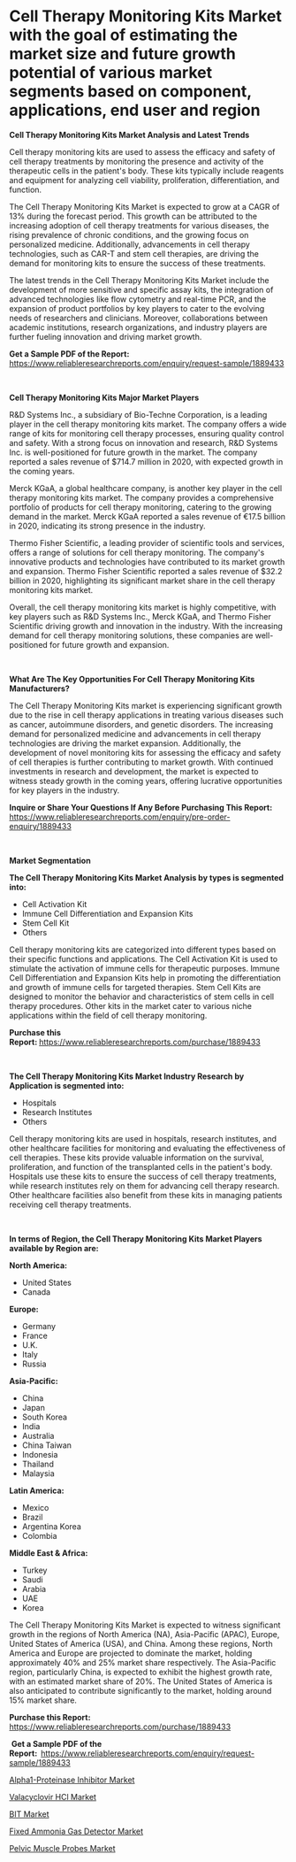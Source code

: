 <p><h1>Cell Therapy Monitoring Kits Market with the goal of estimating the market size and future growth potential of various market segments based on component, applications, end user and region</h1></p><p><strong>Cell Therapy Monitoring Kits Market Analysis and Latest Trends</strong></p>
<p><p>Cell therapy monitoring kits are used to assess the efficacy and safety of cell therapy treatments by monitoring the presence and activity of the therapeutic cells in the patient's body. These kits typically include reagents and equipment for analyzing cell viability, proliferation, differentiation, and function.</p><p>The Cell Therapy Monitoring Kits Market is expected to grow at a CAGR of 13% during the forecast period. This growth can be attributed to the increasing adoption of cell therapy treatments for various diseases, the rising prevalence of chronic conditions, and the growing focus on personalized medicine. Additionally, advancements in cell therapy technologies, such as CAR-T and stem cell therapies, are driving the demand for monitoring kits to ensure the success of these treatments.</p><p>The latest trends in the Cell Therapy Monitoring Kits Market include the development of more sensitive and specific assay kits, the integration of advanced technologies like flow cytometry and real-time PCR, and the expansion of product portfolios by key players to cater to the evolving needs of researchers and clinicians. Moreover, collaborations between academic institutions, research organizations, and industry players are further fueling innovation and driving market growth.</p></p>
<p><strong>Get a Sample PDF of the Report:&nbsp;</strong> <a href="https://www.reliableresearchreports.com/enquiry/request-sample/1889433">https://www.reliableresearchreports.com/enquiry/request-sample/1889433</a></p>
<p>&nbsp;</p>
<p><strong>Cell Therapy Monitoring Kits Major Market Players</strong></p>
<p><p>R&D Systems Inc., a subsidiary of Bio-Techne Corporation, is a leading player in the cell therapy monitoring kits market. The company offers a wide range of kits for monitoring cell therapy processes, ensuring quality control and safety. With a strong focus on innovation and research, R&D Systems Inc. is well-positioned for future growth in the market. The company reported a sales revenue of $714.7 million in 2020, with expected growth in the coming years.</p><p>Merck KGaA, a global healthcare company, is another key player in the cell therapy monitoring kits market. The company provides a comprehensive portfolio of products for cell therapy monitoring, catering to the growing demand in the market. Merck KGaA reported a sales revenue of €17.5 billion in 2020, indicating its strong presence in the industry.</p><p>Thermo Fisher Scientific, a leading provider of scientific tools and services, offers a range of solutions for cell therapy monitoring. The company's innovative products and technologies have contributed to its market growth and expansion. Thermo Fisher Scientific reported a sales revenue of $32.2 billion in 2020, highlighting its significant market share in the cell therapy monitoring kits market.</p><p>Overall, the cell therapy monitoring kits market is highly competitive, with key players such as R&D Systems Inc., Merck KGaA, and Thermo Fisher Scientific driving growth and innovation in the industry. With the increasing demand for cell therapy monitoring solutions, these companies are well-positioned for future growth and expansion.</p></p>
<p>&nbsp;</p>
<p><strong>What Are The Key Opportunities For Cell Therapy Monitoring Kits Manufacturers?</strong></p>
<p><p>The Cell Therapy Monitoring Kits market is experiencing significant growth due to the rise in cell therapy applications in treating various diseases such as cancer, autoimmune disorders, and genetic disorders. The increasing demand for personalized medicine and advancements in cell therapy technologies are driving the market expansion. Additionally, the development of novel monitoring kits for assessing the efficacy and safety of cell therapies is further contributing to market growth. With continued investments in research and development, the market is expected to witness steady growth in the coming years, offering lucrative opportunities for key players in the industry.</p></p>
<p><strong>Inquire or Share Your Questions If Any Before Purchasing This Report:</strong> <a href="https://www.reliableresearchreports.com/enquiry/pre-order-enquiry/1889433">https://www.reliableresearchreports.com/enquiry/pre-order-enquiry/1889433</a></p>
<p>&nbsp;</p>
<p><strong>Market Segmentation</strong></p>
<p><strong>The Cell Therapy Monitoring Kits Market Analysis by types is segmented into:</strong></p>
<p><ul><li>Cell Activation Kit</li><li>Immune Cell Differentiation and Expansion Kits</li><li>Stem Cell Kit</li><li>Others</li></ul></p>
<p><p>Cell therapy monitoring kits are categorized into different types based on their specific functions and applications. The Cell Activation Kit is used to stimulate the activation of immune cells for therapeutic purposes. Immune Cell Differentiation and Expansion Kits help in promoting the differentiation and growth of immune cells for targeted therapies. Stem Cell Kits are designed to monitor the behavior and characteristics of stem cells in cell therapy procedures. Other kits in the market cater to various niche applications within the field of cell therapy monitoring.</p></p>
<p><strong>Purchase this Report:&nbsp;</strong><a href="https://www.reliableresearchreports.com/purchase/1889433">https://www.reliableresearchreports.com/purchase/1889433</a></p>
<p>&nbsp;</p>
<p><strong>The Cell Therapy Monitoring Kits Market Industry Research by Application is segmented into:</strong></p>
<p><ul><li>Hospitals</li><li>Research Institutes</li><li>Others</li></ul></p>
<p><p>Cell therapy monitoring kits are used in hospitals, research institutes, and other healthcare facilities for monitoring and evaluating the effectiveness of cell therapies. These kits provide valuable information on the survival, proliferation, and function of the transplanted cells in the patient's body. Hospitals use these kits to ensure the success of cell therapy treatments, while research institutes rely on them for advancing cell therapy research. Other healthcare facilities also benefit from these kits in managing patients receiving cell therapy treatments.</p></p>
<p>&nbsp;</p>
<p><strong>In terms of Region, the Cell Therapy Monitoring Kits Market Players available by Region are:</strong></p>
<p>
    <p> <strong> North America: </strong>
        <ul>
            <li>United States</li>
            <li>Canada</li>
        </ul>
        </p> 
    <p> <strong> Europe: </strong>
        <ul>
            <li>Germany</li>
            <li>France</li>
            <li>U.K.</li>
            <li>Italy</li>
            <li>Russia</li>
        </ul>
        </p> 
    <p> <strong> Asia-Pacific: </strong>
        <ul>
            <li>China</li>
            <li>Japan</li>
            <li>South Korea</li>
            <li>India</li>
            <li>Australia</li>
            <li>China Taiwan</li>
            <li>Indonesia</li>
            <li>Thailand</li>
            <li>Malaysia</li>
        </ul>
        </p> 
    <p> <strong> Latin America: </strong>
        <ul>
            <li>Mexico</li>
            <li>Brazil</li>
            <li>Argentina Korea</li>
            <li>Colombia</li>
        </ul>
        </p> 
    <p> <strong> Middle East & Africa: </strong>
        <ul>
            <li>Turkey</li>
            <li>Saudi</li>
            <li>Arabia</li>
            <li>UAE</li>
            <li>Korea</li>
        </ul>
    </p>
    </p>
<p><p>The Cell Therapy Monitoring Kits Market is expected to witness significant growth in the regions of North America (NA), Asia-Pacific (APAC), Europe, United States of America (USA), and China. Among these regions, North America and Europe are projected to dominate the market, holding approximately 40% and 25% market share respectively. The Asia-Pacific region, particularly China, is expected to exhibit the highest growth rate, with an estimated market share of 20%. The United States of America is also anticipated to contribute significantly to the market, holding around 15% market share.</p></p>
<p><strong>Purchase this Report: </strong><a href="https://www.reliableresearchreports.com/purchase/1889433">https://www.reliableresearchreports.com/purchase/1889433</a></p>
<p>&nbsp;<strong>Get a Sample PDF of the Report:&nbsp;&nbsp;</strong><a href="https://www.reliableresearchreports.com/enquiry/request-sample/1889433">https://www.reliableresearchreports.com/enquiry/request-sample/1889433</a></p>
<p><strong></strong></p>
<p><p><a href="https://glittery-fuchsia-86a.notion.site/Alpha1-Proteinase-Inhibitor-Market-Growth-Market-Trends-COVID-19-Impact-and-Forecasts-for-period--92d7dd48338a4509ad0017724fd10e3d">Alpha1-Proteinase Inhibitor Market</a></p><p><a href="https://view.publitas.com/reportprime-1/valacyclovir-hcl-market-analysis-examines-its-scope-on-growth-opportunities-and-forecasted-trends-spanning-from-2024-to-2031/">Valacyclovir HCl Market</a></p><p><a href="https://view.publitas.com/reportprime-1/bit-market-centers-on-aspects-such-as-market-growth-market-share-market-opportunity-and-projected-forecasts-spanning-from-2024-to-2031/">BIT Market</a></p><p><a href="https://github.com/prosalinda88/Market-Research-Report-List-3/blob/main/fixed-ammonia-gas-detector-market.md">Fixed Ammonia Gas Detector Market</a></p><p><a href="https://silk-columnist-571.notion.site/Global-Pelvic-Muscle-Probes-Market-Size-and-Market-Trends-Insights-and-Projections-from-2024-to-203-4d5045b0ff7b44d284a8a96c825050cd">Pelvic Muscle Probes Market</a></p></p>